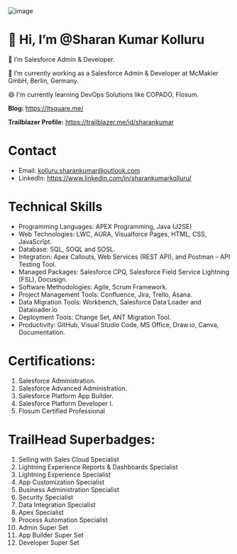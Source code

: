 ![image](https://user-images.githubusercontent.com/88401843/153305697-6690f566-0d50-4b3d-93bf-d4cef297b059.png)
 # 👋 Hi, I’m @Sharan Kumar Kolluru

👀 I’m Salesforce Admin & Developer.

🌱 I’m currently working as a Salesforce Admin & Developer at McMakler GmbH, Berlin, Germany.

😄 I'm currently learning DevOps Solutions like COPADO, Flosum.

**Blog:** https://ltsquare.me/

**Trailblazer Profile:** https://trailblazer.me/id/sharankumar

# Contact
- Email: kolluru.sharankumar@outlook.com
- LinkedIn: https://www.linkedin.com/in/sharankumarkolluru/

# Technical Skills
- Programming Languages: APEX Programming, Java (J2SE)
- Web Technologies: LWC, AURA, Visualforce Pages, HTML, CSS, JavaScript.
- Database: SQL, SOQL and SOSL.
- Integration: Apex Callouts, Web Services (REST API), and Postman – API Testing Tool.
- Managed Packages: Salesforce CPQ, Salesforce Field Service Lightning (FSL), Docusign.
- Software Methodologies: Agile, Scrum Framework.
- Project Management Tools: Confluence, Jira, Trello, Asana.
- Data Migration Tools: Workbench, Salesforce Data Loader and Dataloader.io
- Deployment Tools: Change Set, ANT Migration Tool.
- Productivity: GitHub, Visual Studio Code, MS Office, Draw.io, Canva, Documentation.

# Certifications:
1. Salesforce Administration.
2. Salesforce Advanced Administration.
3. Salesforce Platform App Builder.
4. Salesforce Platform Developer I.
5. Flosum Certified Professional

# TrailHead Superbadges:
1. Selling with Sales Cloud Specialist
2. Lightning Experience Reports & Dashboards Specialist
3. Lightning Experience Specialist
4. App Customization Specialist
5. Business Administration Specialist
6. Security Specialist
7. Data Integration Specialist
8. Apex Specialist
9. Process Automation Specialist
10. Admin Super Set
11. App Builder Super Set
12. Developer Super Set
